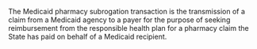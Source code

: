 The Medicaid pharmacy subrogation transaction is the transmission of a claim from a Medicaid agency to a payer for the purpose of seeking reimbursement from the responsible health plan for a pharmacy claim the State has paid on behalf of a Medicaid recipient.
